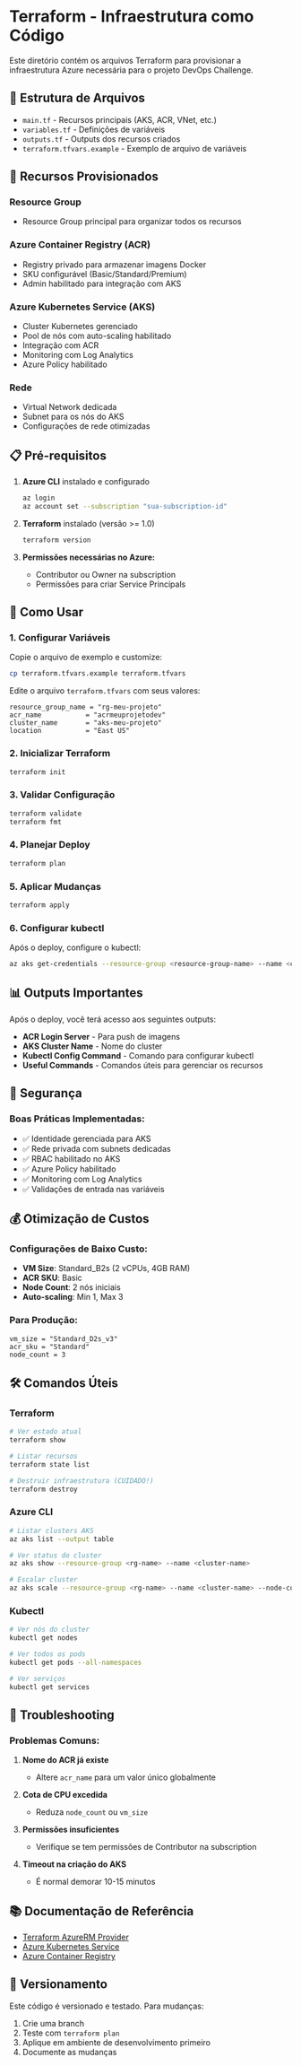 # Terraform - Infraestrutura como Código

Este diretório contém os arquivos Terraform para provisionar a infraestrutura Azure necessária para o projeto DevOps Challenge.

## 📁 Estrutura de Arquivos

- `main.tf` - Recursos principais (AKS, ACR, VNet, etc.)
- `variables.tf` - Definições de variáveis
- `outputs.tf` - Outputs dos recursos criados
- `terraform.tfvars.example` - Exemplo de arquivo de variáveis

## 🚀 Recursos Provisionados

### Resource Group
- Resource Group principal para organizar todos os recursos

### Azure Container Registry (ACR)
- Registry privado para armazenar imagens Docker
- SKU configurável (Basic/Standard/Premium)
- Admin habilitado para integração com AKS

### Azure Kubernetes Service (AKS)
- Cluster Kubernetes gerenciado
- Pool de nós com auto-scaling habilitado
- Integração com ACR
- Monitoring com Log Analytics
- Azure Policy habilitado

### Rede
- Virtual Network dedicada
- Subnet para os nós do AKS
- Configurações de rede otimizadas

## 📋 Pré-requisitos

1. **Azure CLI** instalado e configurado
   ```bash
   az login
   az account set --subscription "sua-subscription-id"
   ```

2. **Terraform** instalado (versão >= 1.0)
   ```bash
   terraform version
   ```

3. **Permissões necessárias no Azure:**
   - Contributor ou Owner na subscription
   - Permissões para criar Service Principals

## 🔧 Como Usar

### 1. Configurar Variáveis

Copie o arquivo de exemplo e customize:
```bash
cp terraform.tfvars.example terraform.tfvars
```

Edite o arquivo `terraform.tfvars` com seus valores:
```hcl
resource_group_name = "rg-meu-projeto"
acr_name           = "acrmeuprojetodev"
cluster_name       = "aks-meu-projeto"
location           = "East US"
```

### 2. Inicializar Terraform

```bash
terraform init
```

### 3. Validar Configuração

```bash
terraform validate
terraform fmt
```

### 4. Planejar Deploy

```bash
terraform plan
```

### 5. Aplicar Mudanças

```bash
terraform apply
```

### 6. Configurar kubectl

Após o deploy, configure o kubectl:
```bash
az aks get-credentials --resource-group <resource-group-name> --name <cluster-name>
```

## 📊 Outputs Importantes

Após o deploy, você terá acesso aos seguintes outputs:

- **ACR Login Server** - Para push de imagens
- **AKS Cluster Name** - Nome do cluster
- **Kubectl Config Command** - Comando para configurar kubectl
- **Useful Commands** - Comandos úteis para gerenciar os recursos

## 🔐 Segurança

### Boas Práticas Implementadas:
- ✅ Identidade gerenciada para AKS
- ✅ Rede privada com subnets dedicadas
- ✅ RBAC habilitado no AKS
- ✅ Azure Policy habilitado
- ✅ Monitoring com Log Analytics
- ✅ Validações de entrada nas variáveis

## 💰 Otimização de Custos

### Configurações de Baixo Custo:
- **VM Size**: Standard_B2s (2 vCPUs, 4GB RAM)
- **ACR SKU**: Basic
- **Node Count**: 2 nós iniciais
- **Auto-scaling**: Min 1, Max 3

### Para Produção:
```hcl
vm_size = "Standard_D2s_v3"
acr_sku = "Standard"
node_count = 3
```

## 🛠️ Comandos Úteis

### Terraform
```bash
# Ver estado atual
terraform show

# Listar recursos
terraform state list

# Destruir infraestrutura (CUIDADO!)
terraform destroy
```

### Azure CLI
```bash
# Listar clusters AKS
az aks list --output table

# Ver status do cluster
az aks show --resource-group <rg-name> --name <cluster-name>

# Escalar cluster
az aks scale --resource-group <rg-name> --name <cluster-name> --node-count 3
```

### Kubectl
```bash
# Ver nós do cluster
kubectl get nodes

# Ver todos os pods
kubectl get pods --all-namespaces

# Ver serviços
kubectl get services
```

## 🐛 Troubleshooting

### Problemas Comuns:

1. **Nome do ACR já existe**
   - Altere `acr_name` para um valor único globalmente

2. **Cota de CPU excedida**
   - Reduza `node_count` ou `vm_size`

3. **Permissões insuficientes**
   - Verifique se tem permissões de Contributor na subscription

4. **Timeout na criação do AKS**
   - É normal demorar 10-15 minutos

## 📚 Documentação de Referência

- [Terraform AzureRM Provider](https://registry.terraform.io/providers/hashicorp/azurerm/latest/docs)
- [Azure Kubernetes Service](https://docs.microsoft.com/azure/aks/)
- [Azure Container Registry](https://docs.microsoft.com/azure/container-registry/)

## 🔄 Versionamento

Este código é versionado e testado. Para mudanças:
1. Crie uma branch
2. Teste com `terraform plan`
3. Aplique em ambiente de desenvolvimento primeiro
4. Documente as mudanças
